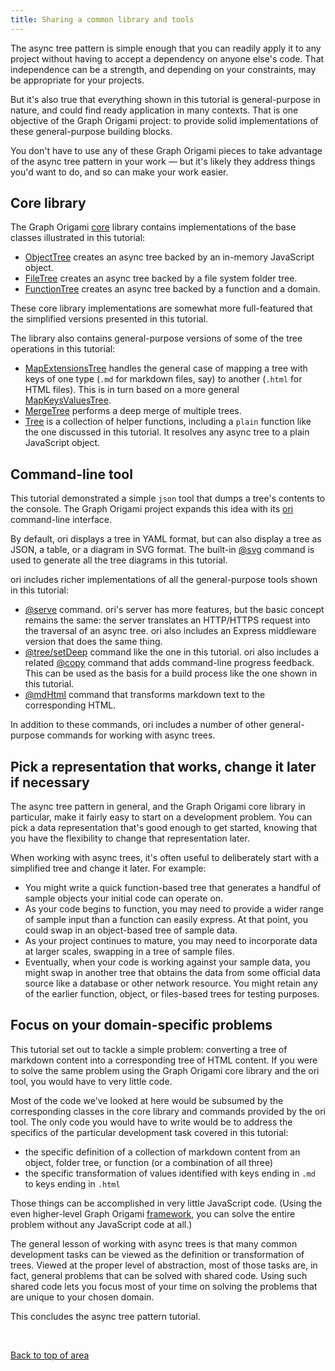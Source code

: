 ```yaml
---
title: Sharing a common library and tools
---
```


The async tree pattern is simple enough that you can readily apply it to any project without having to accept a dependency on anyone else's code. That independence can be a strength, and depending on your constraints, may be appropriate for your projects.

But it's also true that everything shown in this tutorial is general-purpose in nature, and could find ready application in many contexts. That is one objective of the Graph Origami project: to provide solid implementations of these general-purpose building blocks.

You don't have to use any of these Graph Origami pieces to take advantage of the async tree pattern in your work — but it's likely they address things you'd want to do, and so can make your work easier.

## Core library

The Graph Origami [core](/core) library contains implementations of the base classes illustrated in this tutorial:

- [ObjectTree](/core/ObjectTree.html) creates an async tree backed by an in-memory JavaScript object.
- [FileTree](/core/FileTree.html) creates an async tree backed by a file system folder tree.
- [FunctionTree](/core/FunctionTree.html) creates an async tree backed by a function and a domain.

These core library implementations are somewhat more full-featured that the simplified versions presented in this tutorial.

The library also contains general-purpose versions of some of the tree operations in this tutorial:

- [MapExtensionsTree](/core/MapExtensionsTree.html) handles the general case of mapping a tree with keys of one type (`.md` for markdown files, say) to another (`.html` for HTML files). This is in turn based on a more general [MapKeysValuesTree](/core/MapKeysValuesTree.html).
- [MergeTree](/core/MergeTree.html) performs a deep merge of multiple trees.
- [Tree](/core/Tree.html) is a collection of helper functions, including a `plain` function like the one discussed in this tutorial. It resolves any async tree to a plain JavaScript object.

## Command-line tool

This tutorial demonstrated a simple `json` tool that dumps a tree's contents to the console. The Graph Origami project expands this idea with its [ori](/cli) command-line interface.

By default, ori displays a tree in YAML format, but can also display a tree as JSON, a table, or a diagram in SVG format. The built-in [@svg](/language/@svg.html) command is used to generate all the tree diagrams in this tutorial.

ori includes richer implementations of all the general-purpose tools shown in this tutorial:

- [@serve](/language/@serve.html) command. ori's server has more features, but the basic concept remains the same: the server translates an HTTP/HTTPS request into the traversal of an async tree. ori also includes an Express middleware version that does the same thing.
- [@tree/setDeep](/language/@tree.html#setDeep) command like the one in this tutorial. ori also includes a related [@copy](/language/@copy.html) command that adds command-line progress feedback. This can be used as the basis for a build process like the one shown in this tutorial.
- [@mdHtml](/language/@mdHtml.html) command that transforms markdown text to the corresponding HTML.

In addition to these commands, ori includes a number of other general-purpose commands for working with async trees.

## Pick a representation that works, change it later if necessary

The async tree pattern in general, and the Graph Origami core library in particular, make it fairly easy to start on a development problem. You can pick a data representation that's good enough to get started, knowing that you have the flexibility to change that representation later.

When working with async trees, it's often useful to deliberately start with a simplified tree and change it later. For example:

- You might write a quick function-based tree that generates a handful of sample objects your initial code can operate on.
- As your code begins to function, you may need to provide a wider range of sample input than a function can easily express. At that point, you could swap in an object-based tree of sample data.
- As your project continues to mature, you may need to incorporate data at larger scales, swapping in a tree of sample files.
- Eventually, when your code is working against your sample data, you might swap in another tree that obtains the data from some official data source like a database or other network resource. You might retain any of the earlier function, object, or files-based trees for testing purposes.

## Focus on your domain-specific problems

This tutorial set out to tackle a simple problem: converting a tree of markdown content into a corresponding tree of HTML content. If you were to solve the same problem using the Graph Origami core library and the ori tool, you would have to very little code.

Most of the code we've looked at here would be subsumed by the corresponding classes in the core library and commands provided by the ori tool. The only code you would have to write would be to address the specifics of the particular development task covered in this tutorial:

- the specific definition of a collection of markdown content from an object, folder tree, or function (or a combination of all three)
- the specific transformation of values identified with keys ending in `.md` to keys ending in `.html`

Those things can be accomplished in very little JavaScript code. (Using the even higher-level Graph Origami [framework](/framework/), you can solve the entire problem without any JavaScript code at all.)

The general lesson of working with async trees is that many common development tasks can be viewed as the definition or transformation of trees. Viewed at the proper level of abstraction, most of those tasks are, in fact, general problems that can be solved with shared code. Using such shared code lets you focus most of your time on solving the problems that are unique to your chosen domain.

This concludes the async tree pattern tutorial.

&nbsp;

[Back to top of area](/pattern)
